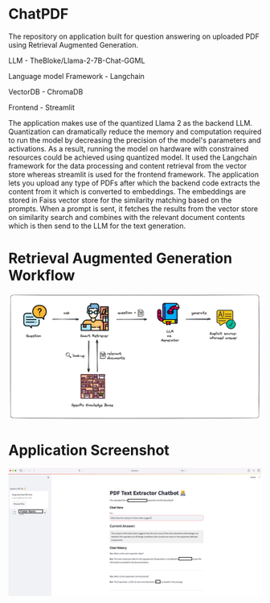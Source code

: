 # ChatPDF
The repository on application built for question answering on uploaded PDF using Retrieval Augmented Generation.

LLM - TheBloke/Llama-2-7B-Chat-GGML

Language model Framework - Langchain

VectorDB - ChromaDB

Frontend - Streamlit

The application makes use of the quantized Llama 2 as the backend LLM. Quantization can dramatically reduce the memory and computation required to run the model by decreasing the precision of the model's parameters and activations. As a result, running the model on hardware with constrained resources could be achieved using quantized model.
It used the Langchain framework for the data processing and content retrieval from the vector store whereas streamlit is used for the frontend framework. 
The application lets you upload any type of PDFs after which the backend code extracts the content from it which is converted to embeddings. The embeddings are stored in Faiss vector store for the similarity matching based on the prompts. 
When a prompt is sent, it fetches the results from the vector store on similarity search and combines with the relevant document contents which is then send to the LLM for the text generation.

# Retrieval Augmented Generation Workflow

![RAG Workflow](https://github.com/anwarbabukm/ChatPDF/blob/main/RAG_Workflow.png)

# Application Screenshot
![Screenshot of the Application](https://github.com/anwarbabukm/ChatPDF/blob/main/Screenshot.jpg)
